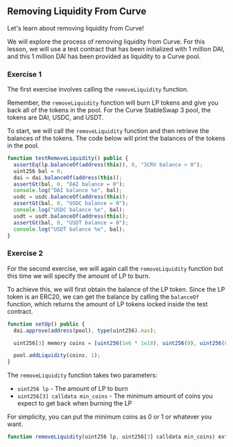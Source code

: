 ## Removing Liquidity From Curve

Let's learn about removing liquidity from Curve!

We will explore the process of removing liquidity from Curve. For this lesson, we will use a test contract that has been initialized with 1 million DAI, and this 1 million DAI has been provided as liquidity to a Curve pool. 

### Exercise 1

The first exercise involves calling the `removeLiquidity` function.

Remember, the `removeLiquidity` function will burn LP tokens and give you back all of the tokens in the pool. For the Curve StableSwap 3 pool, the tokens are DAI, USDC, and USDT.

To start, we will call the `removeLiquidity` function and then retrieve the balances of the tokens. The code below will print the balances of the tokens in the pool.  

```javascript
function testRemoveLiquidity() public {
  assertEq(lp.balanceOf(address(this)), 0, "3CRV balance > 0");
  uint256 bal = 0;
  dai = dai.balanceOf(address(this));
  assertGt(bal, 0, "DAI balance = 0");
  console.log("DAI balance %e", bal);
  usdc = usdc.balanceOf(address(this));
  assertGt(bal, 0, "USDC balance = 0");
  console.log("USDC balance %e", bal);
  usdt = usdt.balanceOf(address(this));
  assertGt(bal, 0, "USDT balance = 0");
  console.log("USDT balance %e", bal);
}
```

### Exercise 2

For the second exercise, we will again call the `removeLiquidity` function but this time we will specify the amount of LP to burn.

To achieve this, we will first obtain the balance of the LP token. Since the LP token is an ERC20, we can get the balance by calling the `balanceOf` function, which returns the amount of LP tokens locked inside the test contract.

```javascript
function setUp() public {
  dai.approve(address(pool), type(uint256).max);

  uint256[3] memory coins = [uint256(1e6 * 1e18), uint256(0), uint256(0)];

  pool.addLiquidity(coins, 1);
}
```

The `removeLiquidity` function takes two parameters: 

-  `uint256 lp` - The amount of LP to burn
- `uint256[3] calldata min_coins` - The minimum amount of coins you expect to get back when burning the LP

For simplicity, you can put the minimum coins as 0 or 1 or whatever you want.

```javascript
function removeLiquidity(uint256 lp, uint256[3] calldata min_coins) external;
```
